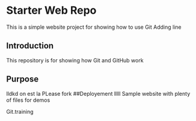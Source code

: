 # Starter Web Repo
This is a simple website project for showing how to use Git 
Adding line

## Introduction 
This repository is for showing how Git and GitHub work

## Purpose
lldkd
on est la 
PLease fork 
##Deployement
lllll
Sample website with plenty of files for demos


Git.training